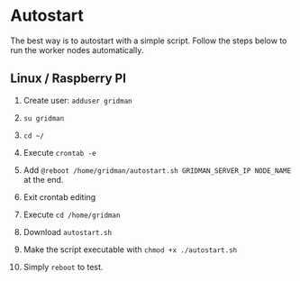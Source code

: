 # Autostart

The best way is to autostart with a simple script. Follow the steps below to run the worker nodes automatically.


## Linux / Raspberry PI

1. Create user: `adduser gridman`

2. `su gridman`

3. `cd ~/`
   
4. Execute `crontab -e`

5. Add `@reboot /home/gridman/autostart.sh GRIDMAN_SERVER_IP NODE_NAME ` at the end.

6. Exit crontab editing

7. Execute `cd /home/gridman`

8. Download `autostart.sh`
 
9. Make the script executable with `chmod +x ./autostart.sh`

10. Simply `reboot` to test.

